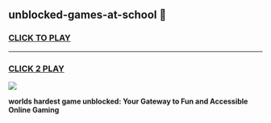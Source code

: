 
## unblocked-games-at-school 👋
<h3>
<a href="https://premium.freeplayer.one?title=unblocked-games-at-school&ref=14F">CLICK TO PLAY</a></h3>
<hr>

<h3>
<a href="https://premium.freeplayer.one?title=unblocked-games-at-school&ref=14F">CLICK 2 PLAY</a>
  
</h3>

<a href="https://premium.freeplayer.one?title=unblocked-games-at-school&ref=12F/"><img src="https://clearcache.store/games.png"></a>


**worlds hardest game unblocked: Your Gateway to Fun and Accessible Online Gaming**
